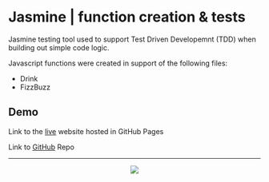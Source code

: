 # Jasmine | function creation & tests 

Jasmine testing tool used to support Test Driven Developemnt (TDD) when building out simple code logic.  

Javascript functions were created in support of the following files:

- Drink
- FizzBuzz

## Demo
Link to the [live](https://spagettileg.github.io/jasmine-challenges/) website hosted in GitHub Pages 

Link to [GitHub](https://github.com/Spagettileg/jasmine-challenges) Repo

***

<div align="center">
<img src="assets/img/chinook.png">
</div>